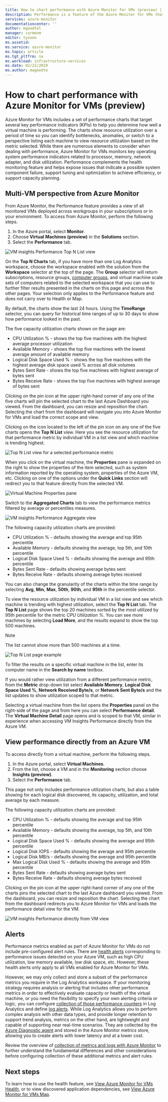 ```yaml
---
title: How to chart performance with Azure Monitor for VMs (preview) | Microsoft Docs
description: Performance is a feature of the Azure Monitor for VMs that automatically discovers application components on Windows and Linux systems and maps the communication between services. This article provides details on how to use it in a variety of scenarios.
services: azure-monitor
documentationcenter: ''
author: mgoedtel
manager: carmonm
editor: tysonn
ms.assetid: 
ms.service: azure-monitor
ms.topic: article
ms.tgt_pltfrm: na
ms.workload: infrastructure-services
ms.date: 02/22/2019
ms.author: magoedte
---
```


# How to chart performance with Azure Monitor for VMs (preview)
Azure Monitor for VMs includes a set of performance charts that target several key performance indicators (KPIs) to help you determine how well a virtual machine is performing. The charts show resource utilization over a period of time so you can identify bottlenecks, anomalies, or switch to a perspective listing each machine to view resource utilization based on the metric selected. While there are numerous elements to consider when dealing with performance, Azure Monitor for VMs monitors key operating system performance indicators related to processor, memory, network adapter, and disk utilization. Performance complements the health monitoring feature and helps expose issues that indicate a possible system component failure, support tuning and optimization to achieve efficiency, or support capacity planning.  

## Multi-VM perspective from Azure Monitor
From Azure Monitor, the Performance feature provides a view of all monitored VMs deployed across workgroups in your subscriptions or in your environment. To access from Azure Monitor, perform the following steps. 

1. In the Azure portal, select **Monitor**. 
2. Choose **Virtual Machines (preview)** in the **Solutions** section.
3. Select the **Performance** tab.

![VM insights Performance Top N List view](./media/vminsights-performance/vminsights-performance-aggview-01.png)

On the **Top N Charts** tab, if you have more than one Log Analytics workspace, choose the workspace enabled with the solution from the **Workspace** selector at the top of the page. The **Group** selector will return subscriptions, resource groups, [computer groups](../platform/computer-groups.md), and virtual machine scale sets of computers related to the selected workspace that you can use to further filter results presented in the charts on this page and across the other pages. Your selection only applies to the Performance feature and does not carry over to Health or Map.  

By default, the charts show the last 24 hours. Using the **TimeRange** selector, you can query for historical time ranges of up to 30 days to show how performance looked in the past.   

The five capacity utilization charts shown on the page are:

* CPU Utilization % - shows the top five machines with the highest average processor utilization 
* Available Memory - shows the top five machines with the lowest average amount of available memory 
* Logical Disk Space Used % - shows the top five machines with the highest average disk space used % across all disk volumes 
* Bytes Sent Rate - shows the top five machines with highest average of bytes sent 
* Bytes Receive Rate - shows the top five machines with highest average of bytes sent 

Clicking on the pin icon at the upper right-hand corner of any one of the five charts will pin the selected chart to the last Azure Dashboard you viewed.  From the dashboard, you can resize and reposition the chart. Selecting the chart from the dashboard will navigate you into Azure Monitor for VMs and load the correct scope and view.  

Clicking on the icon located to the left of the pin icon on any one of the five charts opens the **Top N List** view.  Here you see the resource utilization for that performance metric by individual VM in a list view and which machine is trending highest.  

![Top N List view for a selected performance metric](./media/vminsights-performance/vminsights-performance-topnlist-01.png)

When you click on the virtual machine, the **Properties** pane is expanded on the right to show the properties of the item selected, such as system information reported by the operating system, properties of the Azure VM, etc. Clicking on one of the options under the **Quick Links** section will redirect you to that feature directly from the selected VM.  

![Virtual Machine Properties pane](./media/vminsights-performance/vminsights-properties-pane-01.png)

Switch to the **Aggregated Charts** tab to view the performance metrics filtered by average or percentiles measures.  

![VM insights Performance Aggregate view](./media/vminsights-performance/vminsights-performance-aggview-02.png)

The following capacity utilization charts are provided:

* CPU Utilization % - defaults showing the average and top 95th percentile 
* Available Memory - defaults showing the average, top 5th, and 10th percentile 
* Logical Disk Space Used % - defaults showing the average and 95th percentile 
* Bytes Sent Rate - defaults showing average bytes sent 
* Bytes Receive Rate - defaults showing average bytes received

You can also change the granularity of the charts within the time range by selecting **Avg**, **Min**, **Max**, **50th**, **90th**, and **95th** in the percentile selector.   

To view the resource utilization by individual VM in a list view and see which machine is trending with highest utilization, select the **Top N List** tab.  The **Top N List** page shows the top 20 machines sorted by the most utilized by 95th percentile for the metric *CPU Utilization %*.  You can see more machines by selecting **Load More**, and the results expand to show the top 500 machines. 

>[!NOTE]
>The list cannot show more than 500 machines at a time.  
>

![Top N List page example](./media/vminsights-performance/vminsights-performance-topnlist-01.png)

To filter the results on a specific virtual machine in the list, enter its computer name in the **Search by name** textbox.  

If you would rather view utilization from a different performance metric, from the **Metric** drop-down list select **Available Memory**, **Logical Disk Space Used %**, **Network Received Byte/s**, or **Network Sent Byte/s** and the list updates to show utilization scoped to that metric.  

Selecting a virtual machine from the list opens the **Properties** panel on the right-side of the page and from here you can select **Performance detail**.  The **Virtual Machine Detail** page opens and is scoped to that VM, similar in experience when accessing VM Insights Performance directly from the Azure VM.  

## View performance directly from an Azure VM
To access directly from a virtual machine, perform the following steps.

1. In the Azure portal, select **Virtual Machines**. 
2. From the list, choose a VM and in the **Monitoring** section choose **Insights (preview)**.  
3. Select the **Performance** tab. 

This page not only includes performance utilization charts, but also a table showing for each logical disk discovered, its capacity, utilization, and total average by each measure.  

The following capacity utilization charts are provided:

* CPU Utilization % - defaults showing the average and top 95th percentile 
* Available Memory - defaults showing the average, top 5th, and 10th percentile 
* Logical Disk Space Used % - defaults showing the average and 95th percentile 
* Logical Disk IOPS - defaults showing the average and 95th percentile
* Logical Disk MB/s - defaults showing the average and 95th percentile
* Max Logical Disk Used % - defaults showing the average and 95th percentile
* Bytes Sent Rate - defaults showing average bytes sent 
* Bytes Receive Rate - defaults showing average bytes received

Clicking on the pin icon at the upper right-hand corner of any one of the charts pins the selected chart to the last Azure dashboard you viewed. From the dashboard, you can resize and reposition the chart. Selecting the chart from the dashboard redirects you to Azure Monitor for VMs and loads the performance detail view for the VM.  

![VM insights Performance directly from VM view](./media/vminsights-performance/vminsights-performance-directvm-01.png)

## Alerts  
Performance metrics enabled as part of Azure Monitor for VMs do not include pre-configured alert rules. There are [health alerts](vminsights-health.md#alerts) corresponding to performance issues detected on your Azure VM, such as high CPU utilization, low memory available, low disk space, etc.  However, these health alerts only apply to all VMs enabled for Azure Monitor for VMs. 

However, we may only collect and store a subset of the performance metrics you require in the Log Analytics workspace. If your monitoring strategy requires analysis or alerting that includes other performance metrics in order to effectively evaluate capacity or health of the virtual machine, or you need the flexibility to specify your own alerting criteria or logic, you can configure [collection of those performance counters](../platform/data-sources-performance-counters.md) in Log Analytics and define [log alerts](../platform/alerts-log.md). While Log Analytics allows you to perform complex analysis with other data types, and provide longer retention to support trend analysis, metrics on the other hand, are lightweight and capable of supporting near real-time scenarios. They are collected by the [Azure Diagnostic agent](../../virtual-machines/windows/monitor.md) and stored in the Azure Monitor metrics store, allowing you to create alerts with lower latency and at a lower cost.

Review the overview of [collection of metrics and logs with Azure Monitor](../platform/data-collection.md) to further understand the fundamental differences and other considerations before configuring collection of these additional metrics and alert rules.  

## Next steps
To learn how to use the health feature, see [View Azure Monitor for VMs Health](vminsights-health.md), or to view discovered application dependencies, see [View Azure Monitor for VMs Map](vminsights-maps.md). 